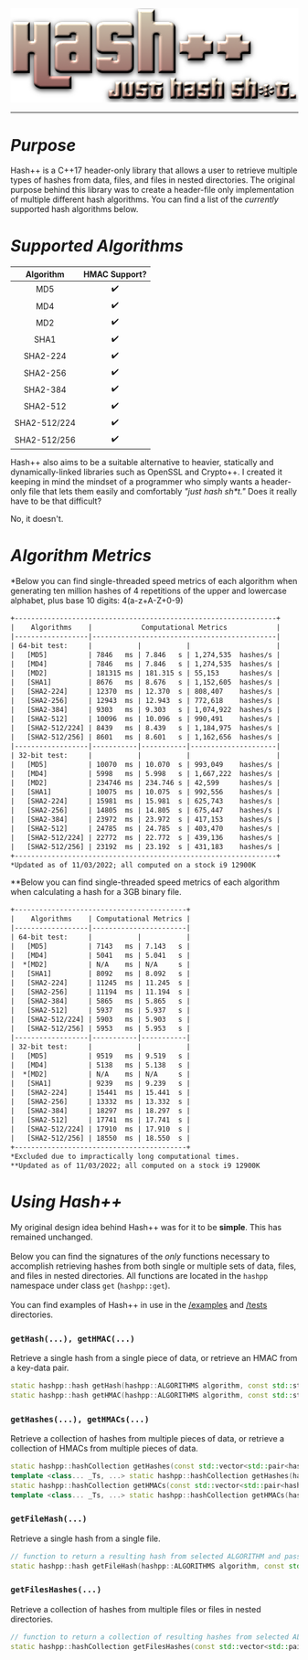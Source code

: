<p align="center">
  <img src="/images/hpp.png">
</p>
<hr>
<h1><i>Purpose</i></h1>
Hash++ is a C++17 header-only library that allows a user to retrieve multiple types of hashes from data, files, and files in nested directories. The original purpose behind this library was to create a header-file only implementation of multiple different hash algorithms. You can find a list of the <i>currently</i> supported hash algorithms below.
<br>
<h1><i>Supported Algorithms</i></h1>

|    Algorithm    |    HMAC Support?    |
| :-------------: | :-----------------: |
| MD5             | :heavy_check_mark:  |
| MD4             | :heavy_check_mark:  |
| MD2             | :heavy_check_mark:  |
| SHA1            | :heavy_check_mark:  |
| SHA2-224        | :heavy_check_mark:  |
| SHA2-256        | :heavy_check_mark:  |
| SHA2-384        | :heavy_check_mark:  |
| SHA2-512        | :heavy_check_mark:  |
| SHA2-512/224    | :heavy_check_mark:  |
| SHA2-512/256    | :heavy_check_mark:  |

Hash++ also aims to be a suitable alternative to heavier, statically and dynamically-linked libraries such as OpenSSL and Crypto++. I created it keeping in mind the mindset of a programmer who simply wants a header-only file that lets them easily and comfortably <i>"just hash sh*t."</i> Does it really have to be that difficult?

No, it doesn't. 
<br>

<h1><i>Algorithm Metrics</i></h1>
*Below you can find single-threaded speed metrics of each algorithm when generating ten million hashes of 4 repetitions of the upper and lowercase alphabet, plus base 10 digits: 4(a-z+A-Z+0-9)

```
+----------------------------------------------------------------+
|    Algorithms    |            Computational Metrics            |
|------------------|---------------------------------------------|
| 64-bit test:     |           |           |                     |
|   [MD5]          | 7846   ms | 7.846   s | 1,274,535  hashes/s |
|   [MD4]          | 7846   ms | 7.846   s | 1,274,535  hashes/s |
|   [MD2]          | 181315 ms | 181.315 s | 55,153     hashes/s | 
|   [SHA1]         | 8676   ms | 8.676   s | 1,152,605  hashes/s |
|   [SHA2-224]     | 12370  ms | 12.370  s | 808,407    hashes/s |
|   [SHA2-256]     | 12943  ms | 12.943  s | 772,618    hashes/s |
|   [SHA2-384]     | 9303   ms | 9.303   s | 1,074,922  hashes/s |
|   [SHA2-512]     | 10096  ms | 10.096  s | 990,491    hashes/s |
|   [SHA2-512/224] | 8439   ms | 8.439   s | 1,184,975  hashes/s |
|   [SHA2-512/256] | 8601   ms | 8.601   s | 1,162,656  hashes/s |
|------------------|-----------|-----------|---------------------|
| 32-bit test:     |           |           |                     |
|   [MD5]          | 10070  ms | 10.070  s | 993,049    hashes/s |
|   [MD4]          | 5998   ms | 5.998   s | 1,667,222  hashes/s |
|   [MD2]          | 234746 ms | 234.746 s | 42,599     hashes/s |
|   [SHA1]         | 10075  ms | 10.075  s | 992,556    hashes/s |
|   [SHA2-224]     | 15981  ms | 15.981  s | 625,743    hashes/s |
|   [SHA2-256]     | 14805  ms | 14.805  s | 675,447    hashes/s |
|   [SHA2-384]     | 23972  ms | 23.972  s | 417,153    hashes/s |
|   [SHA2-512]     | 24785  ms | 24.785  s | 403,470    hashes/s |
|   [SHA2-512/224] | 22772  ms | 22.772  s | 439,136    hashes/s |
|   [SHA2-512/256] | 23192  ms | 23.192  s | 431,183    hashes/s |
+----------------------------------------------------------------+
*Updated as of 11/03/2022; all computed on a stock i9 12900K
```

**Below you can find single-threaded speed metrics of each algorithm when calculating a hash for a 3GB binary file.

```
+------------------------------------------+
|    Algorithms    | Computational Metrics |          
|------------------|-----------------------|
| 64-bit test:     |           |           |
|   [MD5]          | 7143   ms | 7.143   s |
|   [MD4]          | 5041   ms | 5.041   s |
|  *[MD2]          | N/A    ms | N/A     s | 
|   [SHA1]         | 8092   ms | 8.092   s |
|   [SHA2-224]     | 11245  ms | 11.245  s |
|   [SHA2-256]     | 11194  ms | 11.194  s |
|   [SHA2-384]     | 5865   ms | 5.865   s |
|   [SHA2-512]     | 5937   ms | 5.937   s |
|   [SHA2-512/224] | 5903   ms | 5.903   s |
|   [SHA2-512/256] | 5953   ms | 5.953   s |
|------------------|-----------|-----------|
| 32-bit test:     |           |           |
|   [MD5]          | 9519   ms | 9.519   s |
|   [MD4]          | 5138   ms | 5.138   s |
|  *[MD2]          | N/A    ms | N/A     s | 
|   [SHA1]         | 9239   ms | 9.239   s |
|   [SHA2-224]     | 15441  ms | 15.441  s |
|   [SHA2-256]     | 13332  ms | 13.332  s |
|   [SHA2-384]     | 18297  ms | 18.297  s |
|   [SHA2-512]     | 17741  ms | 17.741  s |
|   [SHA2-512/224] | 17910  ms | 17.910  s |
|   [SHA2-512/256] | 18550  ms | 18.550  s |
+------------------------------------------+
*Excluded due to impractically long computational times.
**Updated as of 11/03/2022; all computed on a stock i9 12900K
```

<h1><i>Using Hash++</i></h1>
My original design idea behind Hash++ was for it to be <b>simple</b>. This has remained unchanged.
<br><br>
Below you can find the signatures of the <i>only</i> functions necessary to accomplish retrieving hashes from both single or multiple sets of data, files, and files in nested directories. All functions are located in the <code>hashpp</code> namespace under class <code>get</code> (<code>hashpp::get</code>).
<br><br>
You can find examples of Hash++ in use in the <a href="/examples">/examples</a> and <a href="/tests">/tests</a> directories.
<br>
<h3><code>getHash(...), getHMAC(...)</code></h3>
Retrieve a single hash from a single piece of data, or retrieve an HMAC from a key-data pair.

```cpp
static hashpp::hash getHash(hashpp::ALGORITHMS algorithm, const std::string& data);
static hashpp::hash getHMAC(hashpp::ALGORITHMS algorithm, const std::string& key, const std::string& data)
```

<h3><code>getHashes(...), getHMACs(...)</code></h3>
Retrieve a collection of hashes from multiple pieces of data, or retrieve a collection of HMACs from multiple pieces of data.

```cpp
static hashpp::hashCollection getHashes(const std::vector<std::pair<hashpp::ALGORITHMS, std::vector<std::string>>>& algorithmDataPairs);
template <class... _Ts, ...> static hashpp::hashCollection getHashes(hashpp::ALGORITHMS algorithm, const _Ts&... data);
static hashpp::hashCollection getHMACs(const std::vector<std::pair<hashpp::ALGORITHMS, std::vector<std::pair<std::string, std::string>>>>& algorithmKeyDataPairs);
template <class... _Ts, ...> static hashpp::hashCollection getHMACs(hashpp::ALGORITHMS algorithm, const std::string& key, const _Ts&... data)
```

<h3><code>getFileHash(...)</code></h3>
Retrieve a single hash from a single file.

```cpp
// function to return a resulting hash from selected ALGORITHM and passed file
static hashpp::hash getFileHash(hashpp::ALGORITHMS algorithm, const std::string& path)
```

<h3><code>getFilesHashes(...)</code></h3>
Retrieve a collection of hashes from multiple files or files in nested directories.

```cpp
// function to return a collection of resulting hashes from selected ALGORITHMS and passed files (with recursive directory support)
static hashpp::hashCollection getFilesHashes(const std::vector<std::pair<hashpp::ALGORITHMS, std::vector<std::string>>>& algorithmPathPairs)
```
